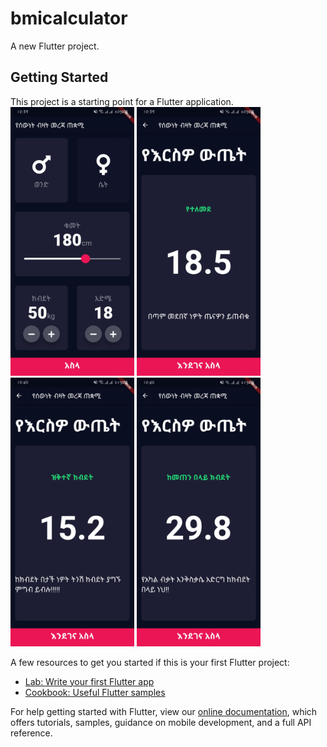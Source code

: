 # bmicalculator

A new Flutter project.

## Getting Started

This project is a starting point for a Flutter application.
<img src="images/demo0.jpg" wight="230" height="430">
<img src="images/demo1.jpg" wight="230" height="430">
<img src="images/demo2.jpg" wight="230" height="430">
<img src="images/demo3.jpg" wight="230" height="430">

A few resources to get you started if this is your first Flutter project:

- [Lab: Write your first Flutter app](https://flutter.dev/docs/get-started/codelab)
- [Cookbook: Useful Flutter samples](https://flutter.dev/docs/cookbook)

For help getting started with Flutter, view our
[online documentation](https://flutter.dev/docs), which offers tutorials,
samples, guidance on mobile development, and a full API reference.
